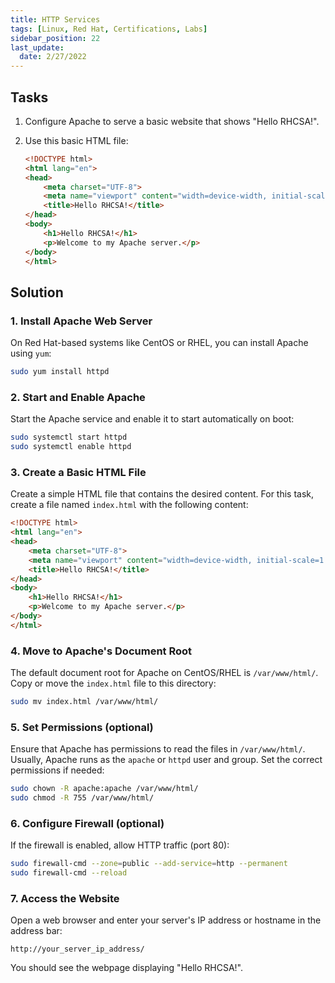 ```yaml
---
title: HTTP Services
tags: [Linux, Red Hat, Certifications, Labs]
sidebar_position: 22
last_update:
  date: 2/27/2022
---
```


## Tasks

1. Configure Apache to serve a basic website that shows "Hello RHCSA!".
2. Use this basic HTML file:

    ```html
    <!DOCTYPE html>
    <html lang="en">
    <head>
        <meta charset="UTF-8">
        <meta name="viewport" content="width=device-width, initial-scale=1.0">
        <title>Hello RHCSA!</title>
    </head>
    <body>
        <h1>Hello RHCSA!</h1>
        <p>Welcome to my Apache server.</p>
    </body>
    </html>
    ```


## Solution


### 1. Install Apache Web Server

On Red Hat-based systems like CentOS or RHEL, you can install Apache using `yum`:

```bash
sudo yum install httpd
```

### 2. Start and Enable Apache

Start the Apache service and enable it to start automatically on boot:

```bash
sudo systemctl start httpd
sudo systemctl enable httpd
```


### 3. Create a Basic HTML File

Create a simple HTML file that contains the desired content. For this task, create a file named `index.html` with the following content:

```html
<!DOCTYPE html>
<html lang="en">
<head>
    <meta charset="UTF-8">
    <meta name="viewport" content="width=device-width, initial-scale=1.0">
    <title>Hello RHCSA!</title>
</head>
<body>
    <h1>Hello RHCSA!</h1>
    <p>Welcome to my Apache server.</p>
</body>
</html>
```


### 4. Move to Apache's Document Root

The default document root for Apache on CentOS/RHEL is `/var/www/html/`. Copy or move the `index.html` file to this directory:

```bash
sudo mv index.html /var/www/html/
```

### 5. Set Permissions (optional)

Ensure that Apache has permissions to read the files in `/var/www/html/`. Usually, Apache runs as the `apache` or `httpd` user and group. Set the correct permissions if needed:

```bash
sudo chown -R apache:apache /var/www/html/
sudo chmod -R 755 /var/www/html/
```

### 6. Configure Firewall (optional)

If the firewall is enabled, allow HTTP traffic (port 80):

```bash
sudo firewall-cmd --zone=public --add-service=http --permanent
sudo firewall-cmd --reload
```

### 7. Access the Website

Open a web browser and enter your server's IP address or hostname in the address bar:

```
http://your_server_ip_address/
```

You should see the webpage displaying "Hello RHCSA!".